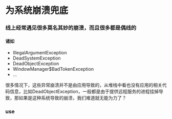 # 为系统崩溃兜底
### 线上经常遇见很多莫名其妙的崩溃，而且很多都是偶线的
#### 诸如
- IllegalArgumentException
- DeadSystemException
- DeadObjectException
- WindowManager$BadTokenException
- ...

很多情况下，这些异常崩溃并不是由应用导致的，从堆栈中看也没有应用的相关代码信息，比如DeadObjectException，一般都是由于提供远程服务的进程挂掉导致，那如果是这种系统导致的崩溃，我们难道就无能为力了？

### use

